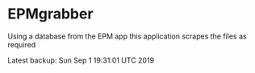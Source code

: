 # EPMgrabber
Using a database from the EPM app this application scrapes the files as required


Latest backup: Sun Sep 1 19:31:01 UTC 2019
